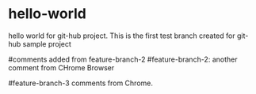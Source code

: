 # hello-world
hello world for git-hub project.
This is the first test branch created for git-hub sample project

#comments added from feature-branch-2
#feature-branch-2: another comment from CHrome Browser

#feature-branch-3
comments from Chrome.

